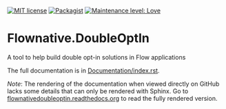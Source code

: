 [![MIT license](http://img.shields.io/badge/license-MIT-brightgreen.svg)](http://opensource.org/licenses/MIT)
[![Packagist](https://img.shields.io/packagist/v/flownative/flow-doubleoptin.svg)](https://packagist.org/packages/flownative/flow-doubleoptin)
[![Maintenance level: Love](https://img.shields.io/badge/maintenance-%E2%99%A1%E2%99%A1%E2%99%A1-ff69b4.svg)](https://www.flownative.com/en/products/open-source.html)

# Flownative.DoubleOptIn

A tool to help build double opt-in solutions in Flow applications

The full documentation is in [Documentation/index.rst](Documentation/index.rst).

_Note_: The rendering of the documentation when viewed directly on GitHub lacks some
details that can only be rendered with Sphinx. Go to
[flownativedoubleoptin.readthedocs.org](http://flownativedoubleoptin.readthedocs.org/en/stable/)
to read the fully rendered version.
